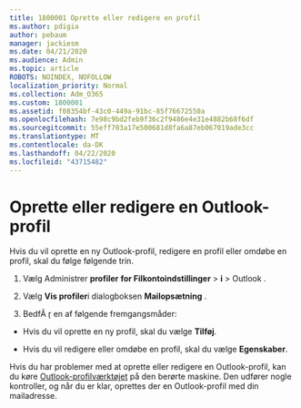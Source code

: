 ```yaml
---
title: 1800001 Oprette eller redigere en profil
ms.author: pdigia
author: pebaum
manager: jackiesm
ms.date: 04/21/2020
ms.audience: Admin
ms.topic: article
ROBOTS: NOINDEX, NOFOLLOW
localization_priority: Normal
ms.collection: Adm_O365
ms.custom: 1800001
ms.assetid: f08354bf-43c0-449a-91bc-85f76672550a
ms.openlocfilehash: 7e98c9bd2feb9f36c2f9486e4e31e4882b68f6df
ms.sourcegitcommit: 55eff703a17e500681d8fa6a87eb067019ade3cc
ms.translationtype: MT
ms.contentlocale: da-DK
ms.lasthandoff: 04/22/2020
ms.locfileid: "43715482"
---
```

# <a name="create-or-edit-an-outlook-profile"></a>Oprette eller redigere en Outlook-profil

Hvis du vil oprette en ny Outlook-profil, redigere en profil eller omdøbe en profil, skal du følge følgende trin.
  
1. Vælg Administrer **profiler** **for Filkontoindstillinger** \> **i** \> Outlook .
    
2. Vælg **Vis profiler**i dialogboksen **Mailopsætning** .
    
3. BedfÃ ̧r en af følgende fremgangsmåder:
    
  - Hvis du vil oprette en ny profil, skal du vælge **Tilføj**.
    
  - Hvis du vil redigere eller omdøbe en profil, skal du vælge **Egenskaber**.
    
Hvis du har problemer med at oprette eller redigere en Outlook-profil, kan du køre [Outlook-profilværktøjet](https://aka.ms/SaRA-OutlookSetupProfile) på den berørte maskine. Den udfører nogle kontroller, og når du er klar, oprettes der en Outlook-profil med din mailadresse. 
  

